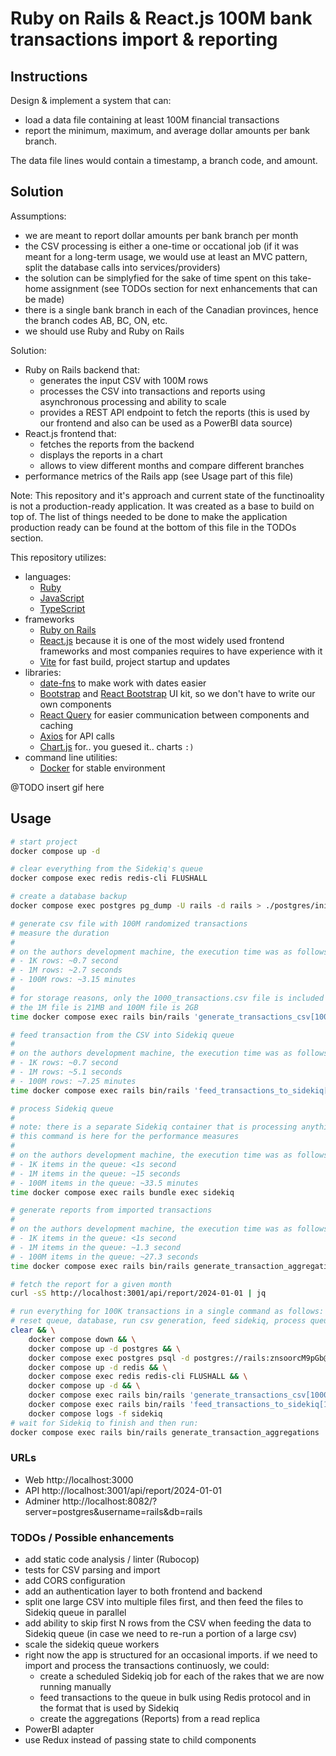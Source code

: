 # Ruby on Rails & React.js 100M bank transactions import & reporting

## Instructions

Design & implement a system that can:

- load a data file containing at least 100M financial transactions
- report the minimum, maximum, and average dollar amounts per bank branch.

The data file lines would contain a timestamp, a branch code, and amount.

## Solution

Assumptions:

- we are meant to report dollar amounts per bank branch per month
- the CSV processing is either a one-time or occational job (if it was meant for a long-term usage, we would use at least an MVC pattern, split the database calls into services/providers)
- the solution can be simplyfied for the sake of time spent on this take-home assignment (see TODOs section for next enhancements that can be made)
- there is a single bank branch in each of the Canadian provinces, hence the branch codes AB, BC, ON, etc.
- we should use Ruby and Ruby on Rails

Solution:

- Ruby on Rails backend that:
  - generates the input CSV with 100M rows
  - processes the CSV into transactions and reports using asynchronous processing and ability to scale
  - provides a REST API endpoint to fetch the reports (this is used by our frontend and also can be used as a PowerBI data source)
- React.js frontend that:
  - fetches the reports from the backend
  - displays the reports in a chart
  - allows to view different months and compare different branches
- performance metrics of the Rails app (see Usage part of this file)

Note: This repository and it's approach and current state of the functinoality is not a production-ready application.
It was created as a base to build on top of. The list of things needed to be done to make the application
production ready can be found at the bottom of this file in the TODOs section.

This repository utilizes:

- languages:
  - [Ruby](https://www.ruby-lang.org/en/)
  - [JavaScript](https://javascript.info/)
  - [TypeScript](https://www.typescriptlang.org/)
- frameworks
  - [Ruby on Rails](https://rubyonrails.org/)
  - [React.js](https://react.dev/) because it is one of the most widely used frontend frameworks and most companies requires to have experience with it
  - [Vite](https://vitejs.dev/) for fast build, project startup and updates
- libraries:
  - [date-fns](https://www.npmjs.com/package/date-fns) to make work with dates easier
  - [Bootstrap](https://getbootstrap.com/) and [React Bootstrap](https://react-bootstrap.netlify.app/) UI kit, so we don't have to write our own components
  - [React Query](https://tanstack.com/query/v3) for easier communication between components and caching
  - [Axios](https://www.npmjs.com/package/axios) for API calls
  - [Chart.js](https://www.chartjs.org/) for.. you guesed it.. charts `:)`
- command line utilities:
  - [Docker](https://www.docker.com/) for stable environment

@TODO insert gif here

## Usage

```bash
# start project
docker compose up -d

# clear everything from the Sidekiq's queue
docker compose exec redis redis-cli FLUSHALL

# create a database backup
docker compose exec postgres pg_dump -U rails -d rails > ./postgres/init/rails.sql

# generate csv file with 100M randomized transactions
# measure the duration
#
# on the authors development machine, the execution time was as follows:
# - 1K rows: ~0.7 second
# - 1M rows: ~2.7 seconds
# - 100M rows: ~3.15 minutes
#
# for storage reasons, only the 1000_transactions.csv file is included in this git repository
# the 1M file is 21MB and 100M file is 2GB
time docker compose exec rails bin/rails 'generate_transactions_csv[100000000]'

# feed transaction from the CSV into Sidekiq queue
#
# on the authors development machine, the execution time was as follows:
# - 1K rows: ~0.7 second
# - 1M rows: ~5.1 seconds
# - 100M rows: ~7.25 minutes
time docker compose exec rails bin/rails 'feed_transactions_to_sidekiq[100000000_transactions.csv]'

# process Sidekiq queue
#
# note: there is a separate Sidekiq container that is processing anything put into the queue right away
# this command is here for the performance measures
#
# on the authors development machine, the execution time was as follows:
# - 1K items in the queue: <1s second
# - 1M items in the queue: ~15 seconds
# - 100M items in the queue: ~33.5 minutes
time docker compose exec rails bundle exec sidekiq

# generate reports from imported transactions
#
# on the authors development machine, the execution time was as follows:
# - 1K items in the queue: <1s second
# - 1M items in the queue: ~1.3 second
# - 100M items in the queue: ~27.3 seconds
time docker compose exec rails bin/rails generate_transaction_aggregations

# fetch the report for a given month
curl -sS http://localhost:3001/api/report/2024-01-01 | jq

# run everything for 100K transactions in a single command as follows:
# reset queue, database, run csv generation, feed sidekiq, process queue in a single command
clear && \
    docker compose down && \
    docker compose up -d postgres && \
    docker compose exec postgres psql -d postgres://rails:znsoorcM9pGb@localhost:5432 -c 'TRUNCATE transactions; TRUNCATE reports;' && \
    docker compose up -d redis && \
    docker compose exec redis redis-cli FLUSHALL && \
    docker compose up -d && \
    docker compose exec rails bin/rails 'generate_transactions_csv[100000]' && \
    docker compose exec rails bin/rails 'feed_transactions_to_sidekiq[100000_transactions.csv]' && \
    docker compose logs -f sidekiq
# wait for Sidekiq to finish and then run:
docker compose exec rails bin/rails generate_transaction_aggregations
```

### URLs

- Web http://localhost:3000
- API http://localhost:3001/api/report/2024-01-01
- Adminer http://localhost:8082/?server=postgres&username=rails&db=rails

### TODOs / Possible enhancements

- add static code analysis / linter (Rubocop)
- tests for CSV parsing and import
- add CORS configuration
- add an authentication layer to both frontend and backend
- split one large CSV into multiple files first, and then feed the files to Sidekiq queue in parallel
- add ability to skip first N rows from the CSV when feeding the data to Sidekiq queue (in case we need to re-run a portion of a large csv)
- scale the sidekiq queue workers
- right now the app is structured for an occasional imports. if we need to import and process the transactions continuosly, we could:
  - create a scheduled Sidekiq job for each of the rakes that we are now running manually
  - feed transactions to the queue in bulk using Redis protocol and in the format that is used by Sidekiq
  - create the aggregations (Reports) from a read replica
- PowerBI adapter
- use Redux instead of passing state to child components
